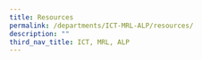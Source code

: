 ```yaml
---
title: Resources
permalink: /departments/ICT-MRL-ALP/resources/
description: ""
third_nav_title: ICT, MRL, ALP
---
```


